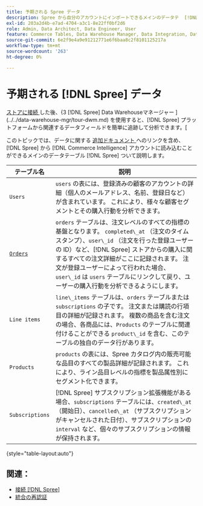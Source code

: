 ```yaml
---
title: 予期される Spree データ
description: Spree から自分のアカウントにインポートできるメインのデータテ  [!DNL Commerce Intelligence]  ブルを調べます。
exl-id: 203a2d4b-e7ad-4704-a3c1-8e22ff0bf2d6
role: Admin, Data Architect, Data Engineer, User
feature: Commerce Tables, Data Warehouse Manager, Data Integration, Data Import/Export
source-git-commit: 6e2f9e4a9e91212771e6f6baa8c2f8101125217a
workflow-type: tm+mt
source-wordcount: '263'
ht-degree: 0%

---
```


# 予期される [!DNL Spree] データ

[ ストアに接続 ](../../../data-analyst/importing-data/integrations/spree.md) した後、{3 [!DNL Spree] Data Warehouseマネージャー ](../../data-warehouse-mgr/tour-dwm.md) を使用すると、[!DNL Spree] プラットフォームから関連するデータフィールドを簡単に追跡して分析できます。[

このトピックでは、データに関する [ 追加ドキュメント ](https://guides.spreecommerce.org/developer/addresses.html#address) へのリンクを含め、[!DNL Spree] から [!DNL Commerce Intelligence] アカウントに読み込むことができるメインのデータテーブル [!DNL Spree] ついて説明します。

| **テーブル名** | **説明** |
|-----|-----|
| `Users` | `users` の表には、登録済みの顧客のアカウントの詳細（個人のメールアドレス、名前、登録日など）が含まれています。 これにより、様々な顧客セグメントとその購入行動を分析できます。 |
| [`Orders`](https://guides.spreecommerce.org/developer/orders.html#overview) | `orders` テーブルは、注文レベルのすべての指標の基盤となります。 `completed\_at` （注文のタイムスタンプ）、`user\_id` （注文を行った登録ユーザーの ID）など、[!DNL Spree] ストアからの購入に関するすべての注文詳細がここに記録されます。 注文が登録ユーザーによって行われた場合、`user\_id` は `users` テーブルにリンクして戻り、ユーザーの購入行動を分析できるようにします。 |
| `Line items` | `line\_items` テーブルは、`orders` テーブルまたは `subscriptions` の子です。 注文または購読の行項目の詳細が記録されます。 複数の商品を含む注文の場合、各商品には、`Products` のテーブルに関連付けることができる `product\_id` を含む、このテーブルの独自のデータ行があります。 |
| `Products` | `products` の表には、Spree カタログ内の販売可能な品目のすべての製品詳細が記録されます。 これにより、ライン品目レベルの指標を製品属性別にセグメント化できます。 |
| `Subscriptions` | [!DNL Spree] サブスクリプション拡張機能がある場合、`subscriptions` テーブルには、`created\_at` （開始日）、`cancelled\_at` （サブスクリプションがキャンセルされた日付）、サブスクリプションの `interval` など、個々のサブスクリプションの情報が保持されます。 |

{style="table-layout:auto"}

## 関連：

* [接続  [!DNL Spree]](../integrations/spree.md)
* [ 統合の再認証 ](https://experienceleague.adobe.com/docs/commerce-knowledge-base/kb/how-to/mbi-reauthenticating-integrations.html)
